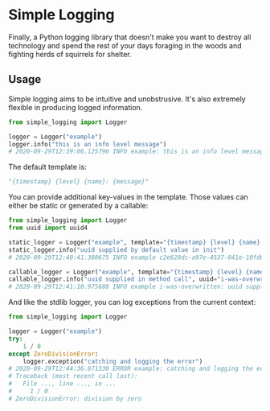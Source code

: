 # Simple Logging

Finally, a Python logging library that doesn't make you want to destroy all technology and spend the rest of your days foraging in the woods and fighting herds of squirrels for shelter.

## Usage

Simple logging aims to be intuitive and unobstrusive. It's also extremely flexible in producing logged information.

```python
from simple_logging import Logger

logger = Logger("example")
logger.info("this is an info level message")
# 2020-09-29T12:39:06.125796 INFO example: this is an info level message
```

The default template is:

```python
"{timestamp} {level} {name}: {message}"
```

You can provide additional key-values in the template. Those values can either be static or generated by a callable:

```python
from simple_logging import Logger
from uuid import uuid4

static_logger = Logger("example", template="{timestamp} {level} {name} {uuid}: {message}", uuid=uuid4)
static_logger.info("uuid supplied by default value in init")
# 2020-09-29T12:40:41.380675 INFO example c2e628dc-a97e-4537-841e-10fd08bed379: uuid supplied by default value in init

callable_logger = Logger("example", template="{timestamp} {level} {name} {uuid}: {message}", uuid=uuid4)
callable_logger.info("uuid supplied in method call", uuid="i-was-overwritten")
# 2020-09-29T12:41:10.975688 INFO example i-was-overwritten: uuid supplied in method call
```

And like the stdlib logger, you can log exceptions from the current context:

```python
from simple_logging import Logger

logger = Logger("example")
try:
    1 / 0
except ZeroDivisionError:
    logger.exception("catching and logging the error")
# 2020-09-29T12:44:36.871330 ERROR example: catching and logging the error
# Traceback (most recent call last):
#   File ..., line ..., in ...
#     1 / 0
# ZeroDivisionError: division by zero
```
